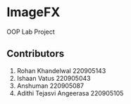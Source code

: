 # ImageFX

OOP Lab Project

## Contributors
1. Rohan Khandelwal 220905143
2. Ishaan Vatus 220905043
3. Anshuman 220905087
4. Adithi Tejasvi Angeerasa 220905105
